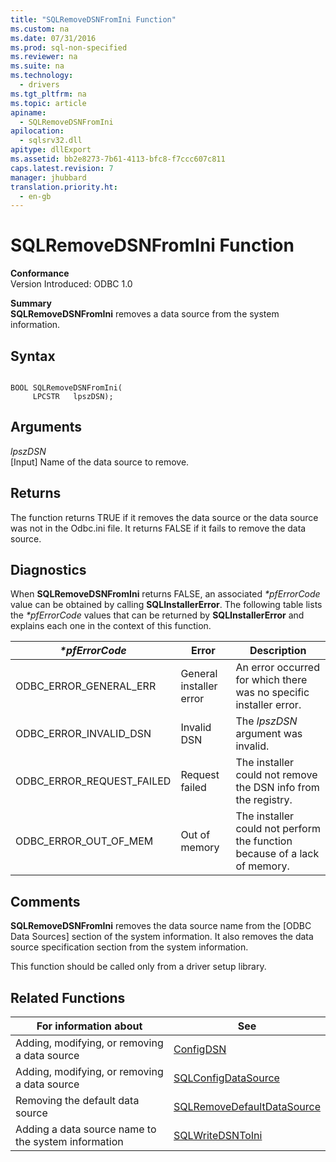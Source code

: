```yaml
---
title: "SQLRemoveDSNFromIni Function"
ms.custom: na
ms.date: 07/31/2016
ms.prod: sql-non-specified
ms.reviewer: na
ms.suite: na
ms.technology: 
  - drivers
ms.tgt_pltfrm: na
ms.topic: article
apiname: 
  - SQLRemoveDSNFromIni
apilocation: 
  - sqlsrv32.dll
apitype: dllExport
ms.assetid: bb2e8273-7b61-4113-bfc8-f7ccc607c811
caps.latest.revision: 7
manager: jhubbard
translation.priority.ht: 
  - en-gb
---
```

# SQLRemoveDSNFromIni Function
**Conformance**  
 Version Introduced: ODBC 1.0  
  
 **Summary**  
 **SQLRemoveDSNFromIni** removes a data source from the system information.  
  
## Syntax  
  
```  
  
BOOL SQLRemoveDSNFromIni(  
     LPCSTR   lpszDSN);  
```  
  
## Arguments  
 *lpszDSN*  
 [Input] Name of the data source to remove.  
  
## Returns  
 The function returns TRUE if it removes the data source or the data source was not in the Odbc.ini file. It returns FALSE if it fails to remove the data source.  
  
## Diagnostics  
 When **SQLRemoveDSNFromIni** returns FALSE, an associated *\*pfErrorCode* value can be obtained by calling **SQLInstallerError**. The following table lists the *\*pfErrorCode* values that can be returned by **SQLInstallerError** and explains each one in the context of this function.  
  
|*\*pfErrorCode*|Error|Description|  
|---------------------|-----------|-----------------|  
|ODBC_ERROR_GENERAL_ERR|General installer error|An error occurred for which there was no specific installer error.|  
|ODBC_ERROR_INVALID_DSN|Invalid DSN|The *lpszDSN* argument was invalid.|  
|ODBC_ERROR_REQUEST_FAILED|Request failed|The installer could not remove the DSN info from the registry.|  
|ODBC_ERROR_OUT_OF_MEM|Out of memory|The installer could not perform the function because of a lack of memory.|  
  
## Comments  
 **SQLRemoveDSNFromIni** removes the data source name from the [ODBC Data Sources] section of the system information. It also removes the data source specification section from the system information.  
  
 This function should be called only from a driver setup library.  
  
## Related Functions  
  
|For information about|See|  
|---------------------------|---------|  
|Adding, modifying, or removing a data source|[ConfigDSN](../content/ConfigDSN-Function.md)|  
|Adding, modifying, or removing a data source|[SQLConfigDataSource](../content/SQLConfigDataSource-Function.md)|  
|Removing the default data source|[SQLRemoveDefaultDataSource](../content/SQLRemoveDefaultDataSource-Function.md)|  
|Adding a data source name to the system information|[SQLWriteDSNToIni](../content/SQLWriteDSNToIni-Function.md)|